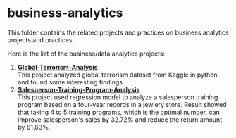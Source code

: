 # business-analytics
This folder contains the related projects and practices on
business analytics projects and practices.

Here is the list of the business/data analytics projects:

 1. [**Global-Terrorism-Analysis**](https://github.com/YuexiSC/business-and-data-analytics/tree/master/Projects/Global-Terrorism-Analysis)   
	This project analyzed global terrorism dataset from Kaggle in python, and found some interesting findings. 
 2. [**Salesperson-Training-Program-Analysis**](https://github.com/YuexiSC/business-and-data-analytics/tree/master/Projects/Salesperson-Training-Program-Analysis)  
	This project used regression model to analyze a salesperson training program based on a four-year records in a jewlery store. Result showed that taking  4 to 5 training programs, which is the optimal number, can improve salesperson's sales by  32.72% and reduce the return amount by 61.63%. 
